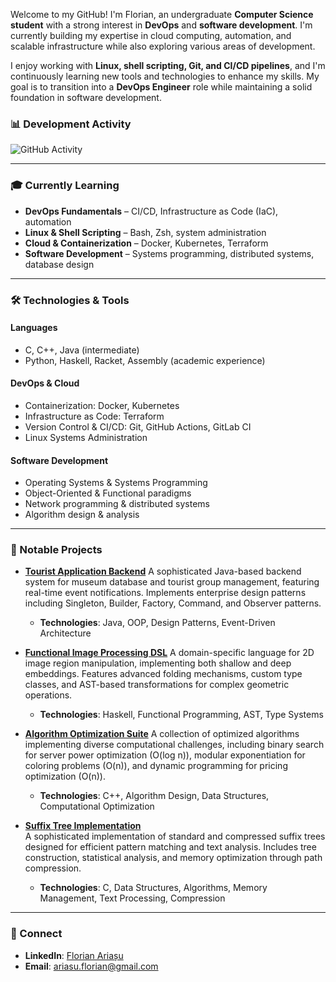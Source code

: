 
Welcome to my GitHub! I'm Florian, an undergraduate **Computer Science student** with a strong interest in **DevOps** and **software development**. I'm currently building my expertise in cloud computing, automation, and scalable infrastructure while also exploring various areas of development.

I enjoy working with **Linux, shell scripting, Git, and CI/CD pipelines**, and I'm continuously learning new tools and technologies to enhance my skills. My goal is to transition into a **DevOps Engineer** role while maintaining a solid foundation in software development.

### 📊 Development Activity
![GitHub Activity](https://github-readme-stats.vercel.app/api?username=florian-ariasu&show_icons=true&hide_title=true&count_private=true&hide_border=true&theme=transparent&hide_rank=true&include_all_commits=true)

---

### 🎓 Currently Learning
- **DevOps Fundamentals** – CI/CD, Infrastructure as Code (IaC), automation
- **Linux & Shell Scripting** – Bash, Zsh, system administration
- **Cloud & Containerization** – Docker, Kubernetes, Terraform
- **Software Development** – Systems programming, distributed systems, database design

---

### 🛠 Technologies & Tools
#### **Languages**
- C, C++, Java (intermediate)
- Python, Haskell, Racket, Assembly (academic experience)

#### **DevOps & Cloud**
- Containerization: Docker, Kubernetes
- Infrastructure as Code: Terraform
- Version Control & CI/CD: Git, GitHub Actions, GitLab CI
- Linux Systems Administration

#### **Software Development**
- Operating Systems & Systems Programming
- Object-Oriented & Functional paradigms
- Network programming & distributed systems
- Algorithm design & analysis

---

### 📌 Notable Projects
- **[Tourist Application Backend](https://github.com/florian-ariasu/tourist-application-backend)**
 A sophisticated Java-based backend system for museum database and tourist group management, featuring real-time event notifications. Implements enterprise design patterns including Singleton, Builder, Factory, Command, and Observer patterns.
  - **Technologies**: Java, OOP, Design Patterns, Event-Driven Architecture

- **[Functional Image Processing DSL](https://github.com/florian-ariasu/functional-image-processing-dsl)**
 A domain-specific language for 2D image region manipulation, implementing both shallow and deep embeddings. Features advanced folding mechanisms, custom type classes, and AST-based transformations for complex geometric operations.
  - **Technologies**: Haskell, Functional Programming, AST, Type Systems

- **[Algorithm Optimization Suite](https://github.com/florian-ariasu/algorithm-optimization-suite)**
 A collection of optimized algorithms implementing diverse computational challenges, including binary search for server power optimization (O(log n)), modular exponentiation for coloring problems (O(n)), and dynamic programming for pricing optimization (O(n)).
  - **Technologies**: C++, Algorithm Design, Data Structures, Computational Optimization

- **[Suffix Tree Implementation](https://github.com/florian-ariasu/suffix-tree-implementation)**  
  A sophisticated implementation of standard and compressed suffix trees designed for efficient pattern matching and text analysis. Includes tree construction, statistical analysis, and memory optimization through path compression.  
  - **Technologies**: C, Data Structures, Algorithms, Memory Management, Text Processing, Compression

---

### 🔗 Connect
- **LinkedIn**: [Florian Ariașu](https://linkedin.com/in/florianariasu)
- **Email**: ariasu.florian@gmail.com
